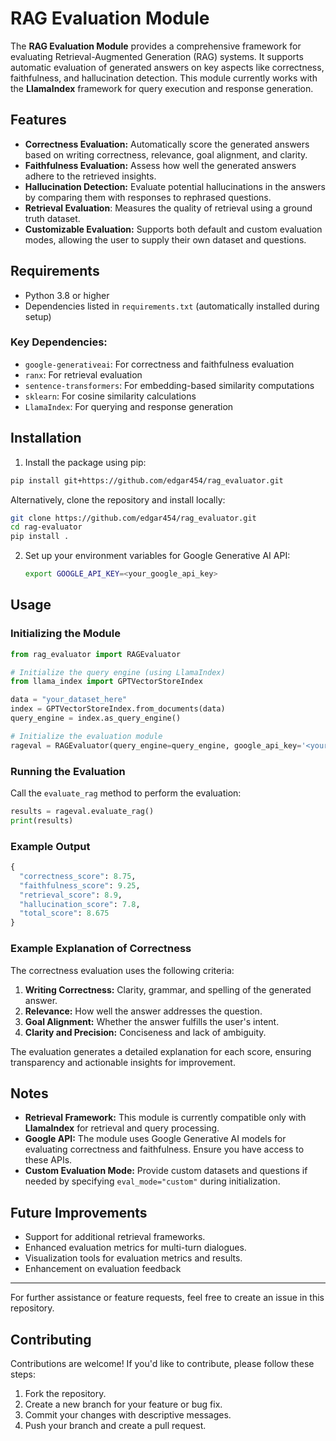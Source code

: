 # RAG Evaluation Module

The **RAG Evaluation Module** provides a comprehensive framework for evaluating Retrieval-Augmented Generation (RAG) systems. It supports automatic evaluation of generated answers on key aspects like correctness, faithfulness, and hallucination detection. This module currently works with the **LlamaIndex** framework for query execution and response generation.

## Features

- **Correctness Evaluation:** Automatically score the generated answers based on writing correctness, relevance, goal alignment, and clarity.
- **Faithfulness Evaluation:** Assess how well the generated answers adhere to the retrieved insights.
- **Hallucination Detection:** Evaluate potential hallucinations in the answers by comparing them with responses to rephrased questions.
- **Retrieval Evaluation**: Measures the quality of retrieval using a ground truth dataset.
- **Customizable Evaluation:** Supports both default and custom evaluation modes, allowing the user to supply their own dataset and questions.

## Requirements

- Python 3.8 or higher
- Dependencies listed in `requirements.txt` (automatically installed during setup)

### Key Dependencies:

- `google-generativeai`: For correctness and faithfulness evaluation
- `ranx`: For retrieval evaluation
- `sentence-transformers`: For embedding-based similarity computations
- `sklearn`: For cosine similarity calculations
- `LlamaIndex`: For querying and response generation

## Installation

1. Install the package using pip:

```bash
pip install git+https://github.com/edgar454/rag_evaluator.git
```

Alternatively, clone the repository and install locally:

```bash
git clone https://github.com/edgar454/rag_evaluator.git
cd rag-evaluator
pip install .
```

2. Set up your environment variables for Google Generative AI API:
   ```bash
   export GOOGLE_API_KEY=<your_google_api_key>
   ```

## Usage

### Initializing the Module

```python
from rag_evaluator import RAGEvaluator

# Initialize the query engine (using LlamaIndex)
from llama_index import GPTVectorStoreIndex

data = "your_dataset_here"
index = GPTVectorStoreIndex.from_documents(data)
query_engine = index.as_query_engine()

# Initialize the evaluation module
rageval = RAGEvaluator(query_engine=query_engine, google_api_key='<your_google_api_key>')
```

### Running the Evaluation

Call the `evaluate_rag` method to perform the evaluation:

```python
results = rageval.evaluate_rag()
print(results)
```

### Example Output

```python
{
  "correctness_score": 8.75,
  "faithfulness_score": 9.25,
  "retrieval_score": 8.9,
  "hallucination_score": 7.8,
  "total_score": 8.675
}
```

### Example Explanation of Correctness

The correctness evaluation uses the following criteria:

1. **Writing Correctness:** Clarity, grammar, and spelling of the generated answer.
2. **Relevance:** How well the answer addresses the question.
3. **Goal Alignment:** Whether the answer fulfills the user's intent.
4. **Clarity and Precision:** Conciseness and lack of ambiguity.

The evaluation generates a detailed explanation for each score, ensuring transparency and actionable insights for improvement.

## Notes

- **Retrieval Framework:** This module is currently compatible only with **LlamaIndex** for retrieval and query processing.
- **Google API:** The module uses Google Generative AI models for evaluating correctness and faithfulness. Ensure you have access to these APIs.
- **Custom Evaluation Mode:** Provide custom datasets and questions if needed by specifying `eval_mode="custom"` during initialization.

## Future Improvements

- Support for additional retrieval frameworks.
- Enhanced evaluation metrics for multi-turn dialogues.
- Visualization tools for evaluation metrics and results.
- Enhancement on evaluation feedback
---

For further assistance or feature requests, feel free to create an issue in this repository.

## Contributing

Contributions are welcome! If you'd like to contribute, please follow these steps:

1. Fork the repository.
2. Create a new branch for your feature or bug fix.
3. Commit your changes with descriptive messages.
4. Push your branch and create a pull request.


